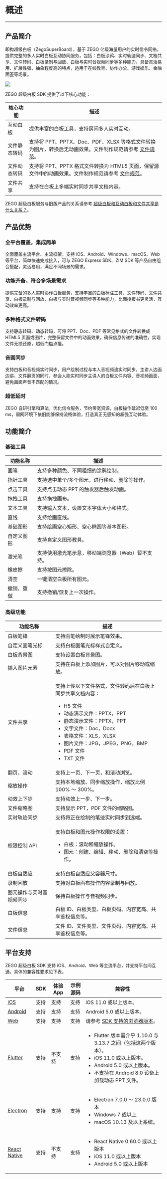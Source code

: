 # 概述

---

## 产品简介

即构超级白板（ZegoSuperBoard），基于 ZEGO 亿级海量用户的实时信令网络，提供完整的多人实时白板互动协同服务，包括：白板涂鸦、实时轨迹同步、文档共享、文件转码、白板录制与回放、白板与实时音视频同步等多种能力，具备灵活易用、扩展性强、抽象程度高的特点，适用于在线教育、协作办公、游戏娱乐、金融面签等场景。


<Frame width="512" height="auto" caption=""><img src="https://doc-media.zego.im/sdk-doc/Pics/WhiteboardView/board1.jpg" /></Frame>

ZEGO 超级白板 SDK 提供了以下核心功能：

| 核心功能 | 描述  |
|-------- |-------|
| 互动白板 | 提供丰富的白板工具，支持房间多人实时互动。|
| 文件静态转码 | 支持将 PPT、PPTX、Doc、PDF、XLSX 等格式文件转换为图片，转换后无动画效果。文件制作规范请参考 [文件规范](/super-board-android/product-desc/use-restrictions/filerule)。|
| 文件动态转码 | 支持将 PPT、PPTX 格式文件转换为 HTML5 页面，保留源文件中的动画效果。文件制作规范请参考 [文件规范](/super-board-android/product-desc/use-restrictions/filerule)。|
| 文件共享 | 支持在白板上多端实时同步共享文档内容。|

<Note title="说明">

ZEGO 超级白板服务与旧版产品的关系请参考 [超级白板和互动白板和文件共享是什么关系？](https://doc-zh.zego.im/faq/superboard_whiteboard_docs?product=WhiteboardView&platform=all)。
</Note>

## 产品优势

### 全平台覆盖，集成简单

全面覆盖主流平台、主流框架，支持 iOS、Android、Windows、macOS、Web 等平台，简单快速完成接入，可与 ZEGO Express SDK、ZIM SDK 等产品自由组合搭配，灵活易用，满足不同场景的需求。

### 功能齐备，符合多场景需求

提供完备的多人实时协作白板服务，支持丰富的白板标注工具、文件转码、文件共享、白板录制与回放、白板与实时音视频同步等多种能力，比面授板书更灵活，互动效率更高。

### 多种格式文件转码

支持静态转码、动态转码，可将 PPT、Doc、PDF 等常见格式的文件转换成 HTML5 页面或图片，完整保留文件中的动画效果，确保信息传递的准确性，实现文件无损还原，超低门槛点播。

### 音画同步

支持白板和音视频实时同步，用户绘制过程与本人音视频流实时同步，主讲人边画边讲、文件翻页的同时，参会人能实时同步主讲人的白板文件内容、音视频画面，避免画面声音不匹配的情况。

### 超低延时

ZEGO 自研引擎和算法，优化信令服务，节约带宽资源，白板操作延迟低至 100 ms，弱网环境下依旧能够保持流畅体验，打造真正无感知的超强互动体验。

## 功能简介

### 基础工具

| 功能名称 | 描述  |
|-------- |---------|
| 画笔 | 支持多种颜色、不同粗细的涂鸦绘制。 |
| 指针工具 | 支持选中单个/多个图元，进行移动、删除等操作。 |
| 点击工具 | 支持点击动态 PPT 的触发器后触发动画。 |
| 拖拽工具 | 支持拖拽画布。 |
| 文本工具 | 支持输入文本，设置文本字体大小和格式。 |
| 直线 | 支持绘画直线。 |
| 基础图形 | 支持绘画空心矩形、空心椭圆等基本图形。 |
| 自定义图形 | 支持自定义图形教具。 |
| 激光笔 | 支持使用激光笔示意，移动端浏览器（Web）暂不支持。 |
| 橡皮擦 | 支持按图元擦除。 |
| 清空 | 一键清空白板所有图元。 |
| 撤销、重做 | 支持撤销/恢复上一次操作。 |


### 高级功能

| 功能名称 | 描述  |
|-------- |-------|
| 白板笔锋 | 支持画笔绘制时展示笔锋效果。|
| 自定义画笔光标 | 支持白板画笔光标样式自定义。|
| 白板背景图 | 支持设置白板背景图。 |
| 插入图片元素 | 支持在白板上添加图片，可以对图片移动或缩放。|
| 文件共享 | <p>支持上传以下文件格式，文件转码后在白板上同步共享文档内容：</p><ul><li>H5 文件</li><li>动态演示文件：PPTX，PPT</li><li>静态演示文件：PPTX，PPT</li><li>文字文件：Doc，Docx</li><li>表格文件：XLS，XLSX</li><li>图片文件：JPG，JPEG，PNG，BMP</li><li>PDF 文件</li><li>TXT 文件</li></ul> |
| 翻页，滚动 | 支持上一页、下一页，和滚动浏览。 |
| 缩放操作 | 支持本地缩放、同步缩放操作，缩放比例 100% ～ 300%。 |
| 动效上下步 | 支持动效上一步、下一步。 |
| 文件缩略图 | 支持显示 PPT，PDF 文件的缩略图。 |
| 实时轨迹同步 | 支持将正在绘制的笔迹实时同步到远端。 |
| 权限控制 API | <p>支持白板和图元操作权限的设置：</p><ul><li>白板：滚动和缩放操作。</li><li>图元：创建、编辑、移动、删除和清空等操作。</li></ul>|
| 白板自适应 | 支持白板自适应父容器尺寸。|
| 录制回放 | 支持对白板画布操作内容录制与回放。|
| 图元操作与实时音视频同步 | 保持白板操作与音视频同步。 |
| 白板信息 | 白板 ID、白板类型、白板页码、内容宽高、共享鉴权信息等。 |
| 文件信息 | 文件 ID、文件类型、文件页码、内容宽高、共享鉴权信息等。 |



## 平台支持

ZEGO 超级白板 SDK 支持 iOS、Android、Web 等主流平台，并支持平台间互通，具体的兼容性要求见下表。

| 平台         | SDK   | 体验 App | 示例源码 | 兼容性 |
| ------------ | ----- | -------- | -------- | ------ |
| [iOS](https://doc-zh.zego.im/super-board-ios/product-desc/overview)          | 支持  | 支持     | 支持     | iOS 11.0 或以上版本。 |
| [Android](https://doc-zh.zego.im/super-board-android/product-desc/overview)      | 支持  | 支持     | 支持     | Android 5.0 或以上版本。 |
| [Web](https://doc-zh.zego.im/super-board-web/product-desc/overview)          | 支持  | 支持     | 支持     | 请参考 [SDK 支持的浏览器版本](/super-board-web/quick-start/create-white-board#准备环境)。 |
| [Flutter](https://doc-zh.zego.im/super-board-flutter/product-desc/overview)      | 支持  | 不支持   | 支持     | <ul><li>Flutter 版本需介乎 1.10.0 与 3.13.7 之间（包括这两个版本）。</li><li>iOS 11.0 或以上版本。</li><li>Android 5.0 或以上版本。</li><li>不支持在 Android 8.0 设备上加载动态 PPT 文件。</li></ul> |
| [Electron](https://doc-zh.zego.im/super-board-electron/product-desc/overview)     | 支持  | 支持     | 支持     | <ul><li>Electron 7.0.0 ～ 23.0.0 版本</li><li>Windows 7 或以上</li><li>macOS 10.13 及以上系统。</li></ul> |
| [React Native](https://doc-zh.zego.im/super-board-rn/product-desc/overview) | 支持  | 不支持   | 支持     | <ul><li>React Native 0.60.0 或以上版本</li><li>iOS 11.0 或以上版本</li><li>Android 5.0 或以上版本</li></ul> |

<Content />
